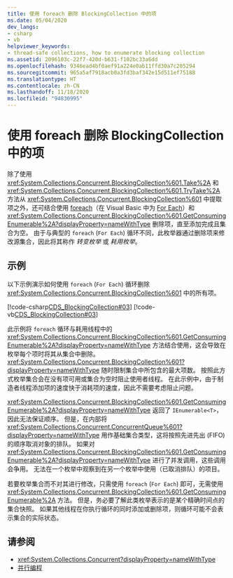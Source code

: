 ```yaml
---
title: 使用 foreach 删除 BlockingCollection 中的项
ms.date: 05/04/2020
dev_langs:
- csharp
- vb
helpviewer_keywords:
- thread-safe collections, how to enumerate blocking collection
ms.assetid: 2096103c-22f7-420d-b631-f102bc33a6dd
ms.openlocfilehash: 9346ead4bf0aef91a224e0ab11ffd30a7c205294
ms.sourcegitcommit: 965a5af7918acb0a3fd3baf342e15d511ef75188
ms.translationtype: HT
ms.contentlocale: zh-CN
ms.lasthandoff: 11/18/2020
ms.locfileid: "94830995"
---
```

# <a name="use-foreach-to-remove-items-in-a-blockingcollection"></a>使用 foreach 删除 BlockingCollection 中的项

除了使用 <xref:System.Collections.Concurrent.BlockingCollection%601.Take%2A> 和 <xref:System.Collections.Concurrent.BlockingCollection%601.TryTake%2A> 方法从 <xref:System.Collections.Concurrent.BlockingCollection%601> 中提取项之外，还可结合使用 [foreach](../../../csharp/language-reference/keywords/foreach-in.md)（在 Visual Basic 中为 [For Each](../../../visual-basic/language-reference/statements/for-each-next-statement.md)）和 <xref:System.Collections.Concurrent.BlockingCollection%601.GetConsumingEnumerable%2A?displayProperty=nameWithType> 删除项，直至添加完成且集合为空。 由于与典型的 `foreach` (`For Each`) 循环不同，此枚举器通过删除项来修改源集合，因此将其称作 *转变枚举* 或 *耗用枚举*。

## <a name="example"></a>示例

以下示例演示如何使用 `foreach` (`For Each`) 循环删除 <xref:System.Collections.Concurrent.BlockingCollection%601> 中的所有项。

[!code-csharp[CDS_BlockingCollection#03](../../../../samples/snippets/csharp/VS_Snippets_Misc/cds_blockingcollection/cs/example03.cs#03)]
[!code-vb[CDS_BlockingCollection#03](../../../../samples/snippets/visualbasic/VS_Snippets_Misc/cds_blockingcollection/vb/enumeratebc.vb#03)]

此示例将 `foreach` 循环与耗用线程中的 <xref:System.Collections.Concurrent.BlockingCollection%601.GetConsumingEnumerable%2A?displayProperty=nameWithType> 方法结合使用，这会导致在枚举每个项时将其从集合中删除。 <xref:System.Collections.Concurrent.BlockingCollection%601?displayProperty=nameWithType> 随时限制集合中所包含的最大项数。 按照此方式枚举集合会在没有项可用或集合为空时阻止使用者线程。 在此示例中，由于制造者线程添加项的速度快于消耗项的速度，因此不需要考虑阻止问题。

<xref:System.Collections.Concurrent.BlockingCollection%601.GetConsumingEnumerable%2A?displayProperty=nameWithType> 返回了 `IEnumerable<T>`，因此无法保证顺序。 但是，在内部将 <xref:System.Collections.Concurrent.ConcurrentQueue%601?displayProperty=nameWithType> 用作基础集合类型，这将按照先进先出 (FIFO) 的顺序取消对象的排队。 如果对 <xref:System.Collections.Concurrent.BlockingCollection%601.GetConsumingEnumerable%2A?displayProperty=nameWithType> 进行了并发调用，这些调用会争用。 无法在一个枚举中观察到在另一个枚举中使用（已取消排队）的项目。

若要枚举集合而不对其进行修改，只需使用 `foreach` (`For Each`) 即可，无需使用 <xref:System.Collections.Concurrent.BlockingCollection%601.GetConsumingEnumerable%2A> 方法。 但是，务必要了解此类枚举表示的是某个精确时间点的集合快照。 如果其他线程在你执行循环的同时添加或删除项，则循环可能不会表示集合的实际状态。

## <a name="see-also"></a>请参阅

- <xref:System.Collections.Concurrent?displayProperty=nameWithType>
- [并行编程](../../parallel-programming/index.md)
